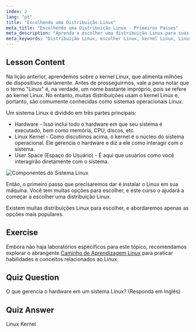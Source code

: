 ```yaml
---
index: 2
lang: "pt"
title: "Escolhendo uma Distribuição Linux"
meta_title: "Escolhendo uma Distribuição Linux - Primeiros Passos"
meta_description: "Aprenda a escolher uma distribuição Linux para suas necessidades. Explore opções populares e entenda o kernel, hardware e espaço do usuário. Comece sua jornada Linux!"
meta_keywords: "Distribuição Linux, escolher Linux, kernel Linux, Linux para iniciantes, guia Linux, instalar Linux, tutorial Linux"
---
```


## Lesson Content

Na lição anterior, aprendemos sobre o kernel Linux, que alimenta milhões de dispositivos diariamente. Antes de prosseguirmos, vale a pena notar que o termo "Linux" é, na verdade, um nome bastante impróprio, pois se refere ao kernel Linux. No entanto, muitas distribuições usam o kernel Linux e, portanto, são comumente conhecidas como sistemas operacionais Linux.

Um sistema Linux é dividido em três partes principais:

- Hardware - Isso inclui todo o hardware em que seu sistema é executado, bem como memória, CPU, discos, etc.
- Linux Kernel - Como discutimos acima, o kernel é o núcleo do sistema operacional. Ele gerencia o hardware e diz a ele como interagir com o sistema.
- User Space (Espaço do Usuário) - É aqui que usuários como você interagirão diretamente com o sistema.

![Componentes do Sistema Linux](https://file.labex.io/images/24aceec7-8503-45a6-9f1e-18dd42ba4ee4.jpg)

Então, o primeiro passo que precisaremos dar é instalar o Linux em sua máquina. Você tem muitas opções para escolher, e este curso o ajudará a começar a escolher uma distribuição Linux.

Existem muitas distribuições Linux para escolher, e abordaremos apenas as opções mais populares.

## Exercise

Embora não haja laboratórios específicos para este tópico, recomendamos explorar o abrangente [Caminho de Aprendizagem Linux](https://labex.io/pt/learn/linux) para praticar habilidades e conceitos relacionados ao Linux.

## Quiz Question

O que gerencia o hardware em um sistema Linux? (Responda em Inglês)

## Quiz Answer

Linux Kernel

